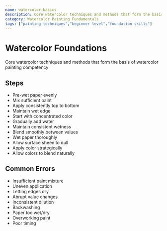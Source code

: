 ```yaml
---
name: watercolor-basics
description: Core watercolor techniques and methods that form the basis of watercolor painting competency
category: Watercolor Painting Fundamentals
tags: ["painting techniques","beginner level","foundation skills"]
---
```


# Watercolor Foundations

Core watercolor techniques and methods that form the basis of watercolor painting competency

## Steps

- Pre-wet paper evenly
- Mix sufficient paint
- Apply consistently top to bottom
- Maintain wet edge
- Start with concentrated color
- Gradually add water
- Maintain consistent wetness
- Blend smoothly between values
- Wet paper thoroughly
- Allow surface sheen to dull
- Apply color strategically
- Allow colors to blend naturally

## Common Errors

- Insufficient paint mixture
- Uneven application
- Letting edges dry
- Abrupt value changes
- Inconsistent dilution
- Backwashing
- Paper too wet/dry
- Overworking paint
- Poor timing
